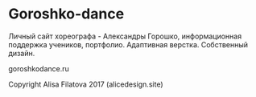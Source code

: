 # Goroshko-dance

Личный сайт хореографа - Александры Горошко, информационная поддержка учеников, портфолио. Адаптивная верстка. Собственный дизайн.

goroshkodance.ru

Copyright Alisa Filatova 2017 (alicedesign.site)

